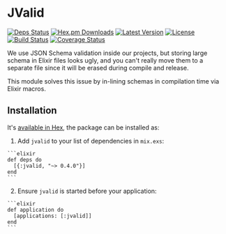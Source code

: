 # JValid

[![Deps Status](https://beta.hexfaktor.org/badge/all/github/Nebo15/jvalid.svg)](https://beta.hexfaktor.org/github/Nebo15/jvalid) [![Hex.pm Downloads](https://img.shields.io/hexpm/dw/jvalid.svg?maxAge=3600)](https://hex.pm/packages/jvalid) [![Latest Version](https://img.shields.io/hexpm/v/jvalid.svg?maxAge=3600)](https://hex.pm/packages/jvalid) [![License](https://img.shields.io/hexpm/l/jvalid.svg?maxAge=3600)](https://hex.pm/packages/jvalid) [![Build Status](https://travis-ci.org/Nebo15/jvalid.svg?branch=master)](https://travis-ci.org/Nebo15/jvalid) [![Coverage Status](https://coveralls.io/repos/github/Nebo15/jvalid/badge.svg?branch=master)](https://coveralls.io/github/Nebo15/jvalid?branch=master)

We use JSON Schema validation inside our projects, but storing large schema in Elixir files looks ugly, and you can't really move them to a separate file since it will be erased during compile and release.

This module solves this issue by in-lining schemas in compilation time via Elixir macros.

## Installation

It's [available in Hex](https://hex.pm/packages/jvalid), the package can be installed as:

  1. Add `jvalid` to your list of dependencies in `mix.exs`:

    ```elixir
    def deps do
      [{:jvalid, "~> 0.4.0"}]
    end
    ```

  2. Ensure `jvalid` is started before your application:

    ```elixir
    def application do
      [applications: [:jvalid]]
    end
    ```

